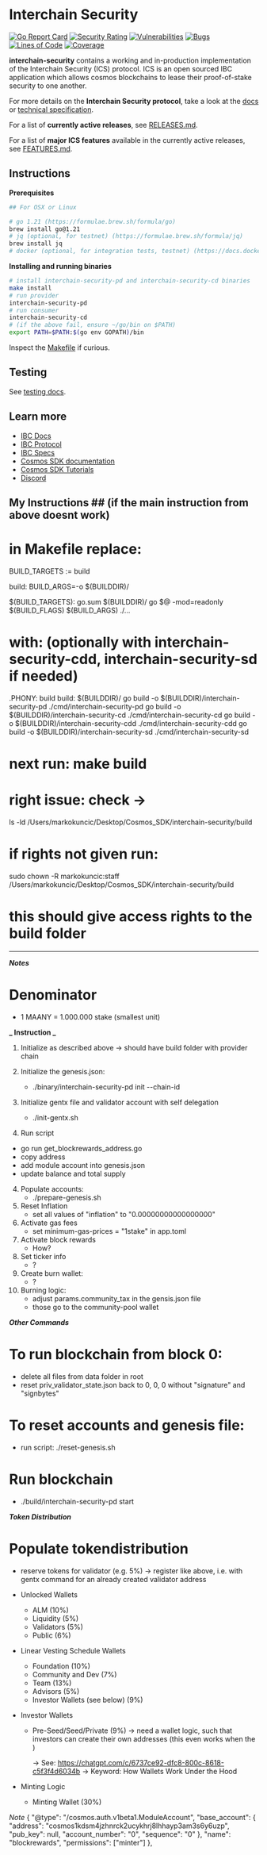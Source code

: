 # Interchain Security

[![Go Report Card](https://goreportcard.com/badge/github.com/cosmos/interchain-security)](https://goreportcard.com/report/github.com/cosmos/interchain-security)
[![Security Rating](https://sonarcloud.io/api/project_badges/measure?project=cosmos_interchain-security&metric=security_rating)](https://sonarcloud.io/summary/new_code?id=cosmos_interchain-security)
[![Vulnerabilities](https://sonarcloud.io/api/project_badges/measure?project=cosmos_interchain-security&metric=vulnerabilities)](https://sonarcloud.io/summary/new_code?id=cosmos_interchain-security)
[![Bugs](https://sonarcloud.io/api/project_badges/measure?project=cosmos_interchain-security&metric=bugs)](https://sonarcloud.io/summary/new_code?id=cosmos_interchain-security)
[![Lines of Code](https://sonarcloud.io/api/project_badges/measure?project=cosmos_interchain-security&metric=ncloc)](https://sonarcloud.io/summary/new_code?id=cosmos_interchain-security)
[![Coverage](https://sonarcloud.io/api/project_badges/measure?project=cosmos_interchain-security&metric=coverage)](https://sonarcloud.io/summary/new_code?id=cosmos_interchain-security)

**interchain-security** contains a working and in-production implementation of the Interchain Security (ICS) protocol. ICS is an open sourced IBC application which allows cosmos blockchains to lease their proof-of-stake security to one another.

For more details on the **Interchain Security protocol**, take a look at the [docs](https://cosmos.github.io/interchain-security/) or [technical specification](https://github.com/cosmos/ibc/blob/main/spec/app/ics-028-cross-chain-validation/README.md).

For a list of **currently active releases**, see [RELEASES.md](./RELEASES.md#version-matrix).

For a list of **major ICS features** available in the currently active releases, see [FEATURES.md](./FEATURES.md).

## Instructions

**Prerequisites**

```bash
## For OSX or Linux

# go 1.21 (https://formulae.brew.sh/formula/go)
brew install go@1.21
# jq (optional, for testnet) (https://formulae.brew.sh/formula/jq)
brew install jq
# docker (optional, for integration tests, testnet) (https://docs.docker.com/get-docker/)

```

**Installing and running binaries**

```bash
# install interchain-security-pd and interchain-security-cd binaries
make install
# run provider
interchain-security-pd
# run consumer
interchain-security-cd
# (if the above fail, ensure ~/go/bin on $PATH)
export PATH=$PATH:$(go env GOPATH)/bin
```

Inspect the [Makefile](./Makefile) if curious.

## Testing

See [testing docs](./TESTING.md).

## Learn more

- [IBC Docs](https://ibc.cosmos.network/)
- [IBC Protocol](https://ibcprotocol.org/)
- [IBC Specs](https://github.com/cosmos/ibc)
- [Cosmos SDK documentation](https://docs.cosmos.network)
- [Cosmos SDK Tutorials](https://tutorials.cosmos.network)
- [Discord](https://discord.gg/cosmosnetwork)

## My Instructions ## (if the main instruction from above doesnt work)

# in Makefile replace:

BUILD_TARGETS := build

build: BUILD_ARGS=-o $(BUILDDIR)/

$(BUILD_TARGETS): go.sum $(BUILDDIR)/
go $@ -mod=readonly $(BUILD_FLAGS) $(BUILD_ARGS) ./...

# with: (optionally with interchain-security-cdd, interchain-security-sd if needed)

.PHONY: build
build: $(BUILDDIR)/
go build -o $(BUILDDIR)/interchain-security-pd ./cmd/interchain-security-pd
go build -o $(BUILDDIR)/interchain-security-cd ./cmd/interchain-security-cd
go build -o $(BUILDDIR)/interchain-security-cdd ./cmd/interchain-security-cdd
go build -o $(BUILDDIR)/interchain-security-sd ./cmd/interchain-security-sd

# next run: make build

# right issue: check ->

ls -ld /Users/markokuncic/Desktop/Cosmos_SDK/interchain-security/build

# if rights not given run:

sudo chown -R markokuncic:staff /Users/markokuncic/Desktop/Cosmos_SDK/interchain-security/build

# this should give access rights to the build folder

---

**_Notes_**

# Denominator

- 1 MAANY = 1.000.000 stake (smallest unit)

**_ Instruction _**

1. Initialize as described above -> should have build folder with provider chain
2. Initialize the genesis.json:
   - ./binary/interchain-security-pd init <node-name> --chain-id <chain-ID>
3. Initialize gentx file and validator account with self delegation

   - ./init-gentx.sh

4. Run script

- go run get_blockrewards_address.go
- copy address
- add module account into genesis.json
- update balance and total supply

4. Populate accounts:
   - ./prepare-genesis.sh
5. Reset Inflation
   - set all values of "inflation" to "0.00000000000000000"
6. Activate gas fees
   - set minimum-gas-prices = "1stake" in app.toml
7. Activate block rewards
   - How?
8. Set ticker info
   - ?
9. Create burn wallet:
   - ?
10. Burning logic:
    - adjust params.community_tax in the gensis.json file
    - those go to the community-pool wallet

**_Other Commands_**

# To run blockchain from block 0:

- delete all files from data folder in root
- reset priv_validator_state.json back to 0, 0, 0 without "signature" and "signbytes"

# To reset accounts and genesis file:

- run script: ./reset-genesis.sh

# Run blockchain

- ./build/interchain-security-pd start

**_Token Distribution_**

# Populate tokendistribution

- reserve tokens for validator (e.g. 5%) -> register like above, i.e. with gentx command for an already created validator address

- Unlocked Wallets

  - ALM (10%)
  - Liquidity (5%)
  - Validators (5%)
  - Public (6%)

- Linear Vesting Schedule Wallets

  - Foundation (10%)
  - Community and Dev (7%)
  - Team (13%)
  - Advisors (5%)
  - Investor Wallets (see below) (9%)

- Investor Wallets

  - Pre-Seed/Seed/Private (9%)
    -> need a wallet logic, such that investors can create their own addresses (this even works when the )

    -> See: https://chatgpt.com/c/6737ce92-dfc8-800c-8618-c5f3f4d6034b
    -> Keyword: How Wallets Work Under the Hood

- Minting Logic
  - Minting Wallet (30%)

_Note_
{
"@type": "/cosmos.auth.v1beta1.ModuleAccount",
"base_account": {
"address": "cosmos1kdsm4jzhnrck2ucykhrj8lhhayp3am3s6y6uzp",
"pub_key": null,
"account_number": "0",
"sequence": "0"
},
"name": "blockrewards",
"permissions": ["minter"]
},
